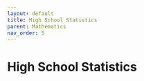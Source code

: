 ```yaml
---
layout: default
title: High School Statistics
parent: Mathematics
nav_order: 5
---
```


# High School Statistics
